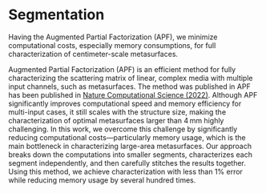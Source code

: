 # Segmentation
Having the Augmented Partial Factorization (APF), we minimize computational costs, especially memory consumptions, for full characterization of centimeter-scale metasurfaces.

Augmented Partial Factorization (APF) is an efficient method for fully characterizing the scattering matrix of linear, complex media with multiple input channels, such as metasurfaces. The method was published in APF has been published in [ Nature Computational Science (2022)](https://www-nature-com.libproxy2.usc.edu/articles/s43588-022-00370-6). Although APF significantly improves computational speed and memory efficiency for multi-input cases, it still scales with the structure size, making the characterization of optimal metasurfaces larger than 4 mm highly challenging. In this work, we overcome this challenge by significantly reducing computational costs—particularly memory usage, which is the main bottleneck in characterizing large-area metasurfaces. Our approach breaks down the computations into smaller segments, characterizes each segment independently, and then carefully stitches the results together. Using this method, we achieve characterization with less than 1% error while reducing memory usage by several hundred times.



